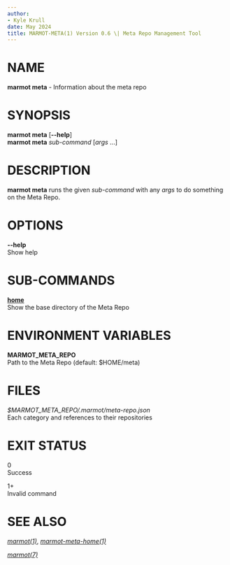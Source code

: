 ```yaml
---
author:
- Kyle Krull
date: May 2024
title: MARMOT-META(1) Version 0.6 \| Meta Repo Management Tool
---
```


# NAME

**marmot meta** - Information about the meta repo

# SYNOPSIS

**marmot meta** \[**\--help**\]\
**marmot meta** *sub-command* \[*args* ...\]

# DESCRIPTION

**marmot meta** runs the given *sub-command* with any *args* to do
something on the Meta Repo.

# OPTIONS

**\--help**  
Show help

# SUB-COMMANDS

[**home**](./marmot-meta-home.1.md)  
Show the base directory of the Meta Repo

# ENVIRONMENT VARIABLES

**MARMOT_META_REPO**  
Path to the Meta Repo (default: \$HOME/meta)

# FILES

*\$MARMOT_META_REPO/.marmot/meta-repo.json*  
Each category and references to their repositories

# EXIT STATUS

0  
Success

1+  
Invalid command

# SEE ALSO

[*marmot(1)*](./marmot.1.md),
[*marmot-meta-home(1)*](./marmot-meta-home.1.md)

[*marmot(7)*](./marmot.7.md)
